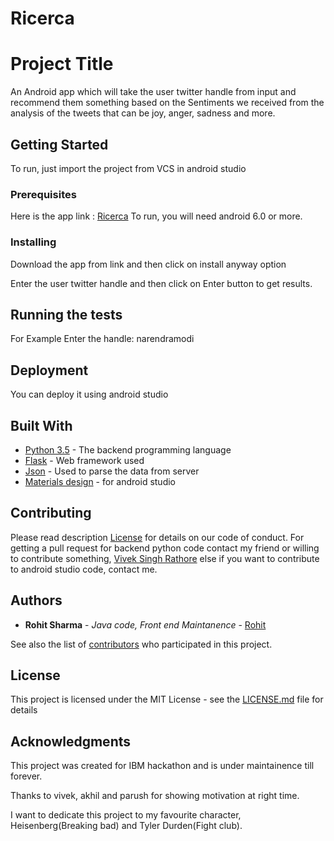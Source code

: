 # Ricerca
# Project Title

An Android app which will take the user twitter handle from input and recommend them something based on the Sentiments we received from
the analysis of the tweets that can be joy, anger, sadness and more.

## Getting Started

To run, just import the project from VCS in android studio

### Prerequisites

Here is the app link : [Ricerca](https://drive.google.com/open?id=1dX47271mP0Ze6Fd5bwkIMt80RcXE_ams)
To run, you will need android 6.0 or more.

### Installing

Download the app from link and then click on install anyway option

Enter the user twitter handle and then click on Enter button to get results.

## Running the tests

For Example
Enter the handle: narendramodi

## Deployment

You can deploy it using android studio

## Built With

* [Python 3.5](https://www.python.org/downloads/) - The backend programming language
* [Flask](http://flask.pocoo.org/) - Web framework used
* [Json](https://developer.android.com/reference/org/json/JSONObject) - Used to parse the data from server 
* [Materials design](terial.google.com) - for android studio

## Contributing

Please read description [License](https://github.com/rohit9934/Ricerca/blob/master/MITLicense) for details on our code of conduct.
For getting a pull request for backend python code contact my friend or willing to contribute something, [Vivek Singh Rathore](https://github.com/vivek-singh-rathore) else if you want to contribute to android studio code, contact me.


## Authors

* **Rohit Sharma** - *Java code, Front end Maintanence* - [Rohit](https://github.com/rohit9934)

See also the list of [contributors](https://github.com/rohit9934/Ricerca/contributors) who participated in this project.

## License

This project is licensed under the MIT License - see the [LICENSE.md](LICENSE.md) file for details

## Acknowledgments

This project was created for IBM hackathon and is under maintainence till forever.

Thanks to vivek, akhil and parush for showing motivation at right time.

I want to dedicate this project to my favourite character, Heisenberg(Breaking bad) and Tyler Durden(Fight club).

